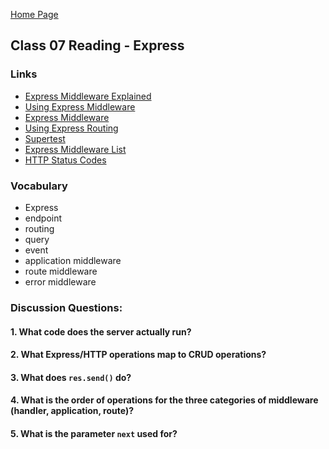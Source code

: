 [Home Page](https://sueduclos.github.io/reading-notes/)

## Class 07 Reading - Express

### Links
- [Express Middleware Explained](https://www.youtube.com/watch?v=9HOem0amlyg)             
- [Using Express Middleware](https://expressjs.com/en/guide/using-middleware.html)       
- [Express Middleware](https://www.tutorialspoint.com/expressjs/expressjs_middleware.htm) 
- [Using Express Routing](https://expressjs.com/en/guide/routing.html)                    
- [Supertest](https://github.com/visionmedia/supertest)                                   
- [Express Middleware List](https://expressjs.com/en/resources/middleware.html)           
- [HTTP Status Codes](https://www.restapitutorial.com/httpstatuscodes.html)

### Vocabulary
- Express
- endpoint
- routing
- query
- event
- application middleware
- route middleware
- error middleware

### Discussion Questions:

#### 1. What code does the server actually run?

#### 2. What Express/HTTP operations map to CRUD operations?

#### 3. What does `res.send()` do? 
 
#### 4. What is the order of operations for the three categories of middleware (handler, application, route)?

#### 5. What is the parameter `next` used for?
